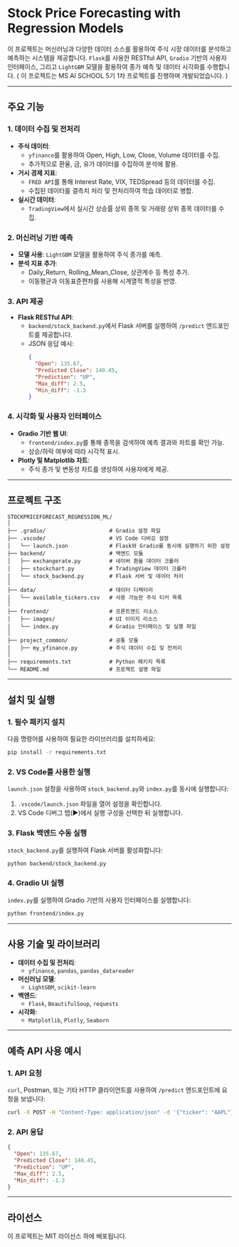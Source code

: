 # Stock Price Forecasting with Regression Models

이 프로젝트는 머신러닝과 다양한 데이터 소스를 활용하여 주식 시장 데이터를 분석하고 예측하는 시스템을 제공합니다. `Flask`를 사용한 RESTful API, `Gradio` 기반의 사용자 인터페이스, 그리고 `LightGBM` 모델을 활용하여 종가 예측 및 데이터 시각화를 수행합니다. ( 이 프로젝트는 MS AI SCHOOL 5기 1차 프로젝트를 진행하며 개발되었습니다. )

---

## 주요 기능

### 1. 데이터 수집 및 전처리
- **주식 데이터**:
  - `yfinance`를 활용하여 Open, High, Low, Close, Volume 데이터를 수집.
  - 추가적으로 환율, 금, 유가 데이터를 수집하여 분석에 활용.
- **거시 경제 지표**:
  - `FRED API`를 통해 Interest Rate, VIX, TEDSpread 등의 데이터를 수집.
  - 수집된 데이터를 결측치 처리 및 전처리하여 학습 데이터로 병합.
- **실시간 데이터**:
  - `TradingView`에서 실시간 상승률 상위 종목 및 거래량 상위 종목 데이터를 수집.

### 2. 머신러닝 기반 예측
- **모델 사용**: `LightGBM` 모델을 활용하여 주식 종가를 예측.
- **분석 지표 추가**:
  - Daily_Return, Rolling_Mean_Close, 상관계수 등 특성 추가.
  - 이동평균과 이동표준편차를 사용해 시계열적 특성을 반영.

### 3. API 제공
- **Flask RESTful API**:
  - `backend/stock_backend.py`에서 Flask 서버를 실행하여 `/predict` 엔드포인트를 제공합니다.
  - JSON 응답 예시:
    ```json
    {
      "Open": 135.67,
      "Predicted Close": 140.45,
      "Prediction": "UP",
      "Max_diff": 2.5,
      "Min_diff": -1.3
    }
    ```

### 4. 시각화 및 사용자 인터페이스
- **Gradio 기반 웹 UI**:
  - `frontend/index.py`를 통해 종목을 검색하여 예측 결과와 차트를 확인 가능.
  - 상승/하락 여부에 따라 시각적 표시.
- **Plotly 및 Matplotlib 차트**:
  - 주식 종가 및 변동성 차트를 생성하여 사용자에게 제공.

---

## 프로젝트 구조

```plaintext
STOCKPRICEFORECAST_REGRESSION_ML/
│
├── .gradio/                    # Gradio 설정 파일
├── .vscode/                    # VS Code 디버깅 설정
│   └── launch.json             # Flask와 Gradio를 동시에 실행하기 위한 설정
├── backend/                    # 백엔드 모듈
│   ├── exchangerate.py         # 네이버 환율 데이터 크롤러
│   ├── stockchart.py           # TradingView 데이터 크롤러
│   └── stock_backend.py        # Flask 서버 및 데이터 처리
│
├── data/                       # 데이터 디렉터리
│   └── available_tickers.csv   # 사용 가능한 주식 티커 목록
│
├── frontend/                   # 프론트엔드 리소스
│   ├── images/                 # UI 이미지 리소스
│   └── index.py                # Gradio 인터페이스 및 실행 파일
│
├── project_common/             # 공통 모듈
│   ├── my_yfinance.py          # 주식 데이터 수집 및 전처리
│
├── requirements.txt            # Python 패키지 목록
└── README.md                   # 프로젝트 설명 파일
```

---

## 설치 및 실행

### 1. 필수 패키지 설치
다음 명령어를 사용하여 필요한 라이브러리를 설치하세요:
```bash
pip install -r requirements.txt
```

### 2. VS Code를 사용한 실행
`launch.json` 설정을 사용하여 `stock_backend.py`와 `index.py`를 동시에 실행합니다:
1. `.vscode/launch.json` 파일을 열어 설정을 확인합니다.
2. VS Code 디버그 탭(▶️)에서 실행 구성을 선택한 뒤 실행합니다.

### 3. Flask 백엔드 수동 실행
`stock_backend.py`를 실행하여 Flask 서버를 활성화합니다:
```bash
python backend/stock_backend.py
```

### 4. Gradio UI 실행
`index.py`를 실행하여 Gradio 기반의 사용자 인터페이스를 실행합니다:
```bash
python frontend/index.py
```

---

## 사용 기술 및 라이브러리

- **데이터 수집 및 전처리**:
  - `yfinance`, `pandas`, `pandas_datareader`
- **머신러닝 모델**:
  - `LightGBM`, `scikit-learn`
- **백엔드**:
  - `Flask`, `BeautifulSoup`, `requests`
- **시각화**:
  - `Matplotlib`, `Plotly`, `Seaborn`

---

## 예측 API 사용 예시

### 1. API 요청
`curl`, Postman, 또는 기타 HTTP 클라이언트를 사용하여 `/predict` 엔드포인트에 요청을 보냅니다:
```bash
curl -X POST -H "Content-Type: application/json" -d '{"ticker": "AAPL"}' http://127.0.0.1:5000/predict
```

### 2. API 응답
```json
{
  "Open": 135.67,
  "Predicted Close": 140.45,
  "Prediction": "UP",
  "Max_diff": 2.5,
  "Min_diff": -1.3
}
```
---

## 라이선스

이 프로젝트는 MIT 라이선스 하에 배포됩니다.
